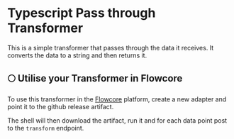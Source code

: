 # Typescript Pass through Transformer

This is a simple transformer that passes through the data it receives. It converts the data to a string and then returns it.

## 🌕 Utilise your Transformer in Flowcore

<!-- todo: move this to a another part -->
To use this transformer in the [Flowcore](https://flowcore.io) platform, create a new adapter and point it to the github
release artifact.

The shell will then download the artifact, run it and for each data point post to the `transform` endpoint.

<!-- todo: add a video -->